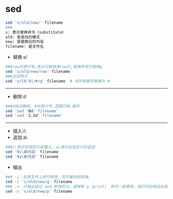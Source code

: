 # sed

```bash 
sed 's/old/new/' filename
###
s: 表示替换命令（substitute）
old: 是查找的模式
new: 是替换后的内容
filename: 是文件名
```

-  替换:s/
```bash 
###row代表行号,表示只替换第row行,替换所有行使用g
sed 's/old/new/row' filename
###正则例子
sed 's/[0-9]/#/g' filename  # 将所有数字替换为 #
```
- --
-  删除:d
```bash 
###d标识删除, N代表行号,范围只用,隔开
sed 'sed 'Nd' filename' 
sed 'sed '2,5d' filename' 
```
- --
-  插入:i\
-  追加:a\
```bash
###i\表示在指定行前插入, a\表示在指定行后追加
sed 'Ni\新内容' filename
sed 'Na\新内容' filename
```
- 输出
```bash
### -i：在原文件上进行修改，而不输出到终端。
sed -i 's/old/new/g' filename
### -n：只输出经过 sed 修改的行。通常和 p（print） 命令一起使用，来打印出特定内容：
sed -n 's/old/new/p' filename
```